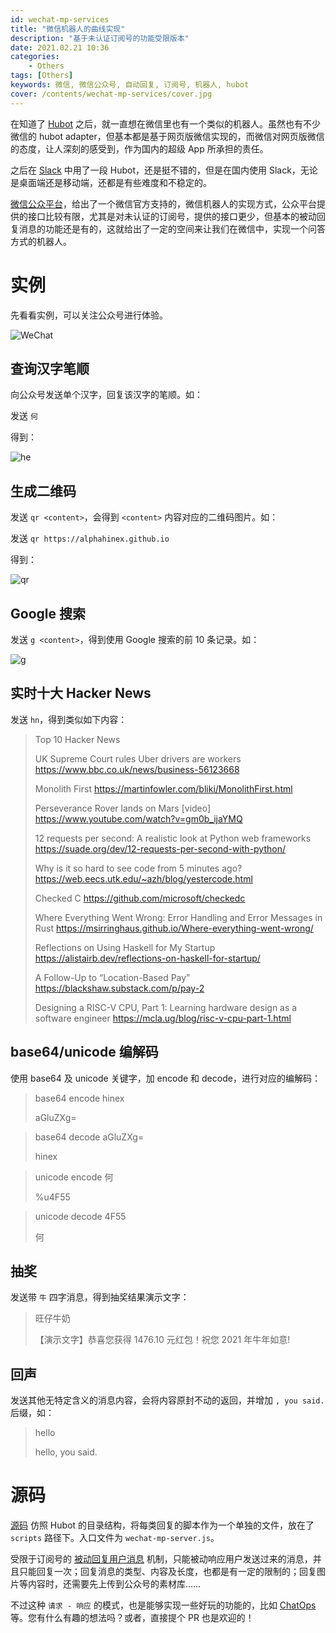 ```yaml
---
id: wechat-mp-services
title: "微信机器人的曲线实现"
description: "基于未认证订阅号的功能受限版本"
date: 2021.02.21 10:36
categories:
    - Others
tags: [Others]
keywords: 微信, 微信公众号, 自动回复, 订阅号, 机器人, hubot
cover: /contents/wechat-mp-services/cover.jpg
---
```


在知道了 [Hubot][hubot] 之后，就一直想在微信里也有一个类似的机器人。虽然也有不少微信的 hubot adapter，但基本都是基于网页版微信实现的，而微信对网页版微信的态度，让人深刻的感受到，作为国内的超级 App 所承担的责任。

之后在 [Slack][slack] 中用了一段 Hubot，还是挺不错的，但是在国内使用 Slack，无论是桌面端还是移动端，还都是有些难度和不稳定的。

[微信公众平台][mp]，给出了一个微信官方支持的，微信机器人的实现方式，公众平台提供的接口比较有限，尤其是对未认证的订阅号，提供的接口更少，但基本的被动回复消息的功能还是有的，这就给出了一定的空间来让我们在微信中，实现一个问答方式的机器人。

实例
===

先看看实例，可以关注公众号进行体验。

![WeChat](https://alphahinex.github.io/slides/topics/tdd-from-entry-to-abandon/resources/public.jpg)

查询汉字笔顺
----------

向公众号发送单个汉字，回复该汉字的笔顺。如：

发送 `何`

得到：

![he](/contents/wechat-mp-services/4F55.gif)

生成二维码
---------

发送 `qr <content>`，会得到 `<content>` 内容对应的二维码图片。如：

发送 `qr https://alphahinex.github.io`

得到：

![qr](/contents/wechat-mp-services/qr.png)

Google 搜索
-----------

发送 `g <content>`，得到使用 Google 搜索的前 10 条记录。如：

![g](/contents/wechat-mp-services/g.png)

实时十大 Hacker News
-------------------

发送 `hn`，得到类似如下内容：

>Top 10 Hacker News
>
>UK Supreme Court rules Uber drivers are workers
>https://www.bbc.co.uk/news/business-56123668
>
>Monolith First
>https://martinfowler.com/bliki/MonolithFirst.html
>
>Perseverance Rover lands on Mars [video]
>https://www.youtube.com/watch?v=gm0b_ijaYMQ
>
>12 requests per second: A realistic look at Python web frameworks
>https://suade.org/dev/12-requests-per-second-with-python/
>
>Why is it so hard to see code from 5 minutes ago?
>https://web.eecs.utk.edu/~azh/blog/yestercode.html
>
>Checked C
>https://github.com/microsoft/checkedc
>
>Where Everything Went Wrong: Error Handling and Error Messages in Rust
>https://msirringhaus.github.io/Where-everything-went-wrong/
>
>Reflections on Using Haskell for My Startup
>https://alistairb.dev/reflections-on-haskell-for-startup/
>
>A Follow-Up to “Location-Based Pay”
>https://blackshaw.substack.com/p/pay-2
>
>Designing a RISC-V CPU, Part 1: Learning hardware design as a software engineer
>https://mcla.ug/blog/risc-v-cpu-part-1.html

base64/unicode 编解码
--------------------

使用 base64 及 unicode 关键字，加 encode 和 decode，进行对应的编解码：

> base64 encode hinex
> 
> aGluZXg=

> base64 decode aGluZXg=
> 
> hinex

> unicode encode 何
> 
> %u4F55

> unicode decode 4F55
> 
> 何

抽奖
---

发送带 `牛` 四字消息，得到抽奖结果演示文字：

> 旺仔牛奶
>
> 【演示文字】恭喜您获得 1476.10 元红包！祝您 2021 年牛年如意!

回声
---

发送其他无特定含义的消息内容，会将内容原封不动的返回，并增加 `, you said.` 后缀，如：

> hello
> 
> hello, you said.

源码
===

[源码][src] 仿照 Hubot 的目录结构，将每类回复的脚本作为一个单独的文件，放在了 `scripts` 路径下。入口文件为 `wechat-mp-server.js`。

受限于订阅号的 [被动回复用户消息][reply] 机制，只能被动响应用户发送过来的消息，并且只能回复一次；回复消息的类型、内容及长度，也都是有一定的限制的；回复图片等内容时，还需要先上传到公众号的素材库……

不过这种 `请求 - 响应` 的模式，也是能够实现一些好玩的功能的，比如 [ChatOps][chatops] 等。您有什么有趣的想法吗？或者，直接提个 PR 也是欢迎的！

[hubot]:https://github.com/hubotio/hubot
[slack]:https://slack.com/intl/en-cn/
[mp]:https://mp.weixin.qq.com/
[src]:https://github.com/AlphaHinex/wechat-mp
[reply]:https://developers.weixin.qq.com/doc/offiaccount/Message_Management/Passive_user_reply_message.html
[chatops]:https://cn.bing.com/search?q=chatops&rdr=1&rdrig=B6FA0334135242B0B1B0A6B4C6C78A04